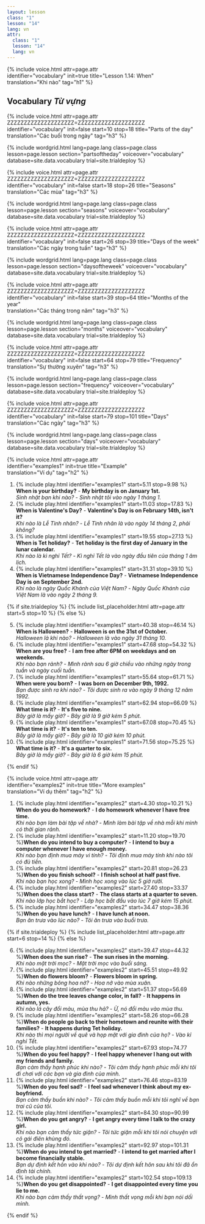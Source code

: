 ```yaml
---
layout: lesson
class: "1"
lesson: "14"
lang: vn
attr:
  class: "1"
  lesson: "14"
  lang: vn
---
```

{%  include voice.html attr=page.attr  
	identifier="vocabulary"  init=true
	title="Lesson 1.14: When"        
	translation="Khi nào"
    tag="h1" %}

## Vocabulary   *Từ vựng*

{%  include voice.html attr=page.attr    ZZZZZZZZZZZZZZZZZZZZ=ZZZZZZZZZZZZZZZZZZZZ
	identifier="vocabulary"  init=false start=10 stop=18
	title="Parts of the day"        
	translation="Các buổi trong ngày"
    tag="h3" %}

{% include wordgrid.html lang=page.lang
		class=page.class 
		lesson=page.lesson 
		section="partsoftheday"
		voiceover="vocabulary"
		database=site.data.vocabulary 
		trial=site.trialdeploy %}

{%  include voice.html attr=page.attr    ZZZZZZZZZZZZZZZZZZZZ=ZZZZZZZZZZZZZZZZZZZZ
	identifier="vocabulary"  init=false start=18 stop=26
	title="Seasons"        
	translation="Các mùa"
    tag="h3" %}

{% include wordgrid.html lang=page.lang
		class=page.class 
		lesson=page.lesson 
		section="seasons"
		voiceover="vocabulary"
		database=site.data.vocabulary 
		trial=site.trialdeploy %}
		
{%  include voice.html attr=page.attr    ZZZZZZZZZZZZZZZZZZZZ=ZZZZZZZZZZZZZZZZZZZZ
	identifier="vocabulary"  init=false start=26 stop=39
	title="Days of the week"        
	translation="Các ngày trong tuần"
    tag="h3" %}


{% include wordgrid.html lang=page.lang
		class=page.class 
		lesson=page.lesson 
		section="daysoftheweek"
		voiceover="vocabulary"
		database=site.data.vocabulary 
		trial=site.trialdeploy %}

{%  include voice.html attr=page.attr    ZZZZZZZZZZZZZZZZZZZZ=ZZZZZZZZZZZZZZZZZZZZ
	identifier="vocabulary"  init=false start=39 stop=64
	title="Months of the year"        
	translation="Các tháng trong năm"
    tag="h3" %}

{% include wordgrid.html lang=page.lang
		class=page.class 
		lesson=page.lesson 
		section="months"
		voiceover="vocabulary"
		database=site.data.vocabulary 
		trial=site.trialdeploy %}

{%  include voice.html attr=page.attr    ZZZZZZZZZZZZZZZZZZZZ=ZZZZZZZZZZZZZZZZZZZZ
	identifier="vocabulary"  init=false start=64 stop=79
	title="Frequency"        
	translation="Sự thường xuyên"
    tag="h3" %}

{% include wordgrid.html lang=page.lang
		class=page.class 
		lesson=page.lesson 
		section="frequency"
		voiceover="vocabulary"
		database=site.data.vocabulary 
		trial=site.trialdeploy %}

{%  include voice.html attr=page.attr    ZZZZZZZZZZZZZZZZZZZZ=ZZZZZZZZZZZZZZZZZZZZ
	identifier="vocabulary"  init=false start=79 stop=101
	title="Days"        
	translation="Các ngày"
    tag="h3" %}

{% include wordgrid.html lang=page.lang
		class=page.class 
		lesson=page.lesson 
		section="days"
		voiceover="vocabulary"
		database=site.data.vocabulary 
		trial=site.trialdeploy %}

{%  include voice.html attr=page.attr  
	identifier="examples1"  init=true
	title="Example"        
	translation="Ví dụ"
    tag="h2" %}

1. {% include play.html identifier="examples1" start=5.11 stop=9.98 %} **When is your birthday?** - **My birthday is on January 1st.**       
*Sinh nhật bạn khi nào?* - *Sinh nhật tôi vào ngày 1 tháng 1.*       
2. {% include play.html identifier="examples1" start=11.03 stop=17.83 %} **When is Valentine's Day?** - **Valentine's Day is on February 14th, isn't it?**       
*Khi nào là Lễ Tình nhân?* - *Lễ Tình nhân là vào ngày 14 tháng 2, phải không?*       
3. {% include play.html identifier="examples1" start=19.55 stop=27.13 %} **When is Tet holiday?** - **Tet holiday is the first day of January in the lunar calendar.**       
*Khi nào là kì nghỉ Tết?* - *Kì nghỉ Tết là vào ngày đầu tiên của tháng 1 âm lịch.*       
4. {% include play.html identifier="examples1" start=31.31 stop=39.10 %} **When is Vietnamese Independence Day?** - **Vietnamese Independence Day is on September 2nd.**       
*Khi nào là ngày Quốc Khánh của Việt Nam?* - *Ngày Quốc Khánh của Việt Nam là vào ngày 2 tháng 9.*       

{% if site.trialdeploy %}
	{% include list_placeholder.html  attr=page.attr     start=5 stop=10 %}
	{% else %}

5. {% include play.html identifier="examples1" start=40.38 stop=46.14 %} **When is Halloween?** - **Halloween is on the 31st of October.**     
*Halloween là khi nào?* - *Halloween là vào ngày 31 tháng 10.*     
6. {% include play.html identifier="examples1" start=47.68 stop=54.32 %} **When are you free?** - **I am free after 6PM on weekdays and on weekends.**     
*Khi nào bạn rảnh?* - *Mình rảnh sau 6 giờ chiều vào những ngày trong tuần và ngày cuối tuần.*     
7. {% include play.html identifier="examples1" start=55.64 stop=61.71 %} **When were you born?** - **I was born on December 9th, 1992.**     
*Bạn được sinh ra khi nào?* - *Tôi được sinh ra vào ngày 9 tháng 12 năm 1992.*     
8. {% include play.html identifier="examples1" start=62.94 stop=66.09 %} **What time is it?** - **It's five to nine.**     
*Bây giờ là mấy giờ?* - *Bây giờ là 9 giờ kém 5 phút.*     
9. {% include play.html identifier="examples1" start=67.08 stop=70.45 %} **What time is it?** - **It's ten to ten.**     
*Bầy giờ là mấy giờ?* - *Bây giờ là 10 giờ kém 10 phút.*     
10. {% include play.html identifier="examples1" start=71.56 stop=75.25 %} **What time is it?** - **It's a quarter to six.**     
*Bây giờ là mấy giờ?* - *Bây giờ là 6 giờ kém 15 phút.*     

{% endif %}

{%  include voice.html attr=page.attr  
	identifier="examples2"  init=true
	title="More examples"        
	translation="Ví dụ thêm"
    tag="h2" %}

1. {% include play.html identifier="examples2" start=4.30 stop=10.21 %} **When do you do homework?** - **I do homework whenever I have free time.**      
*Khi nào bạn làm bài tập về nhà?* - *Mình làm bài tập về nhà mỗi khi mình có thời gian rảnh.*       
2. {% include play.html identifier="examples2" start=11.20 stop=19.70 %}**When do you intend to buy a computer?** - **I intend to buy a computer whenever I have enough money.**      
*Khi nào bạn định mua máy vi tính?* - *Tôi định mua máy tính khi nào tôi có đủ tiền.*      
3. {% include play.html identifier="examples2" start=20.81 stop=26.23 %}**When do you finish school?** - **I finish school at half past five.**      
*Khi nào bạn học xong?* - *Mình học xong vào lúc 5 giờ rưỡi.*      
4. {% include play.html identifier="examples2" start=27.40 stop=33.37 %}**When does the class start?** - **The class starts at a quarter to seven.**      
*Khi nào lớp học bắt học?* - *Lớp học bắt đầu vào lúc 7 giờ kém 15 phút.*      
5. {% include play.html identifier="examples2" start=34.47 stop=38.36 %}**When do you have lunch?** - **I have lunch at noon.**      
*Bạn ăn trưa vào lúc nào?* - *Tôi ăn trưa vào buổi trưa.*      

{% if site.trialdeploy %}
	{% include list_placeholder.html  attr=page.attr     start=6 stop=14 %}
	{% else %}

6. {% include play.html identifier="examples2" start=39.47 stop=44.32 %}**When does the sun rise?** - **The sun rises in the morning.**     
*Khi nào mặt trời mọc?* - *Mặt trời mọc vào buổi sáng.*     
7. {% include play.html identifier="examples2" start=45.51 stop=49.92 %}**When do flowers bloom?** - **Flowers bloom in spring.**     
*Khi nào những bông hoa nở?* - *Hoa nở vào mùa xuân.*     
8. {% include play.html identifier="examples2" start=51.37 stop=56.69 %}**When do the tree leaves change color, in fall?** - **It happens in autumn, yes.**     
*Khi nào lá cây đổi màu, mùa thu hả?* - *Ừ, nó đổi màu vào mùa thu.*     
9. {% include play.html identifier="examples2" start=58.26 stop=66.28 %}**When do people go back to their hometown and reunite with their families?** - **It happens during Tet holiday.**     
*Khi nào thì mọi người về quê và họp mặt với gia đình của họ?* - *Vào kỉ nghỉ Tết.*     
10. {% include play.html identifier="examples2" start=67.93 stop=74.77 %}**When do you feel happy?** - **I feel happy whenever I hang out with my friends and family.**     
*Bạn cảm thấy hạnh phúc khi nào?* - *Tôi cảm thấy hạnh phúc mỗi khi tôi đi chơi với các bạn và gia đình của mình.*     
11. {% include play.html identifier="examples2" start=76.46 stop=83.19 %}**When do you feel sad?** - **I feel sad whenever I think about my ex-boyfriend.**     
*Bạn cảm thấy buồn khi nào?* - *Tôi cảm thấy buồn mỗi khi tôi nghĩ về bạn trai cũ của tôi.*     
12. {% include play.html identifier="examples2" start=84.30 stop=90.99 %}**When do you get angry?** - **I get angry every time I talk to the crazy girl.**     
*Khi nào bạn cảm thấy tức giận?* - *Tôi tức giận mỗi khi tôi nói chuyện với cô gái điên khùng đó.*     
13. {% include play.html identifier="examples2" start=92.97 stop=101.31 %}**When do you intend to get married?** - **I intend to get married after I become financially stable.**     
*Bạn dự định kết hôn vào khi nào?* - *Tôi dự định kết hôn sau khi tôi đã ổn định tài chính.*     
14. {% include play.html identifier="examples2" start=102.54 stop=109.13 %}**When do you get disappointed?** - **I get disappointed every time you lie to me.**     
*Khi nào bạn cảm thấy thất vọng?* - *Mình thất vọng mỗi khi bạn nói dối mình.*     

{% endif %}


